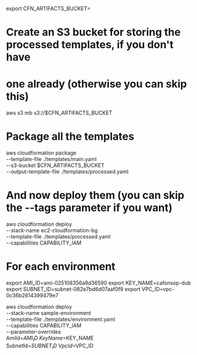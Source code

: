 export CFN_ARTIFACTS_BUCKET=<your-bucket-name>

# Create an S3 bucket for storing the processed templates, if you don't have
# one already (otherwise you can skip this)
aws s3 mb s3://$CFN_ARTIFACTS_BUCKET

# Package all the templates
aws cloudformation package \
    --template-file ./templates/main.yaml \
    --s3-bucket $CFN_ARTIFACTS_BUCKET \
    --output-template-file ./templates/processed.yaml

# And now deploy them (you can skip the --tags parameter if you want)
aws cloudformation deploy \
	--stack-name ec2-cloudformation-bg \
	--template-file ./templates/processed.yaml \
	--capabilities CAPABILITY_IAM

# For each environment
export AMI_ID=ami-025108356a9d36590
export KEY_NAME=cafonsop-dub
export SUBNET_ID=subnet-082e7bd6d07aaf0f9
export VPC_ID=vpc-0c36b2614399479e7

aws cloudformation deploy \
	--stack-name sample-environment \
	--template-file ./templates/environment.yaml \
	--capabilities CAPABILITY_IAM \
	--parameter-overrides \
		AmiId=$AMI_ID \
		KeyName=$KEY_NAME \
		SubnetId=$SUBNET_ID \
		VpcId=$VPC_ID
